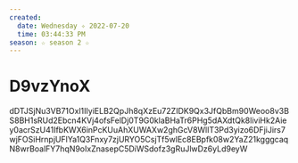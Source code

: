 ```yaml
---
created:
  date: Wednesday ✧ 2022-07-20
  time: 03:44:33 PM
season: ☆ season 2 ☆
---
```


# D9vzYnoX

dDTJSjNu3VB71Oxl1IIyiELB2QpJh8qXzEu72ZIDK9Qx3JfQbBm90Weoo8v3BS8BH1sRUd2Ebcn4KVj4ofsFelDj0T9G0klaBHaTr6PHg5dAXdtQk8liviHk2Aiey0acrSzU41IfbKWX6inPcKUuAhXUWAXw2ghGcV8WllT3Pd3yizo6DFjiJirs7wjFOSiHrnpjUFlYa1Q3Fnxy7zjURYO5CsjTf5wlEc8EBpfk08w2YaZ21kgggcaqN8wrBoalFY7hqN9oIxZnasepC5DiWSdofz3gRuJlwDz6yLd9eyW
